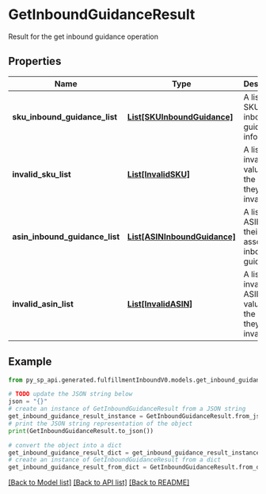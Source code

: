 # GetInboundGuidanceResult

Result for the get inbound guidance operation

## Properties

Name | Type | Description | Notes
------------ | ------------- | ------------- | -------------
**sku_inbound_guidance_list** | [**List[SKUInboundGuidance]**](SKUInboundGuidance.md) | A list of SKU inbound guidance information. | [optional] 
**invalid_sku_list** | [**List[InvalidSKU]**](InvalidSKU.md) | A list of invalid SKU values and the reason they are invalid. | [optional] 
**asin_inbound_guidance_list** | [**List[ASINInboundGuidance]**](ASINInboundGuidance.md) | A list of ASINs and their associated inbound guidance. | [optional] 
**invalid_asin_list** | [**List[InvalidASIN]**](InvalidASIN.md) | A list of invalid ASIN values and the reasons they are invalid. | [optional] 

## Example

```python
from py_sp_api.generated.fulfillmentInboundV0.models.get_inbound_guidance_result import GetInboundGuidanceResult

# TODO update the JSON string below
json = "{}"
# create an instance of GetInboundGuidanceResult from a JSON string
get_inbound_guidance_result_instance = GetInboundGuidanceResult.from_json(json)
# print the JSON string representation of the object
print(GetInboundGuidanceResult.to_json())

# convert the object into a dict
get_inbound_guidance_result_dict = get_inbound_guidance_result_instance.to_dict()
# create an instance of GetInboundGuidanceResult from a dict
get_inbound_guidance_result_from_dict = GetInboundGuidanceResult.from_dict(get_inbound_guidance_result_dict)
```
[[Back to Model list]](../README.md#documentation-for-models) [[Back to API list]](../README.md#documentation-for-api-endpoints) [[Back to README]](../README.md)


